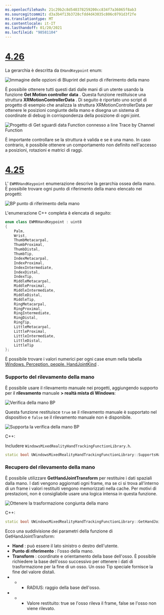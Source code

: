 ```yaml
---
ms.openlocfilehash: 21c29b2c8d540378259200cc834f7a36065f8ab3
ms.sourcegitcommit: d3a3b4f13b3728cfdd4d43035c806c0791d3f2fe
ms.translationtype: MT
ms.contentlocale: it-IT
ms.lasthandoff: 01/20/2021
ms.locfileid: "98581104"
---
```

# <a name="426"></a>[4.26](#tab/426)

La gerarchia è descritta da `EHandKeypoint` enum:

![Immagine delle opzioni di Bluprint del punto di riferimento della mano](../images/hand-keypoint-bp.png)

È possibile ottenere tutti questi dati dalle mani di un utente usando la funzione **Get Motion controller data** . Questa funzione restituisce una struttura **XRMotionControllerData** . Di seguito è riportato uno script di progetto di esempio che analizza la struttura XRMotionControllerData per ottenere le posizioni congiunte della mano e disegna un sistema di coordinate di debug in corrispondenza della posizione di ogni joint.

![Progetto di Get sguardi data Function connesso a line Trace by Channel Function](../images/unreal-hand-tracking-img-03.png)

È importante controllare se la struttura è valida e se è una mano. In caso contrario, è possibile ottenere un comportamento non definito nell'accesso a posizioni, rotazioni e matrici di raggi.

# <a name="425"></a>[4.25](#tab/425)

L' `EWMRHandKeypoint` enumerazione descrive la gerarchia ossea della mano. È possibile trovare ogni punto di riferimento della mano elencato nei progetti:

![BP punto di riferimento della mano](../images/hand-keypoint-bp.png)

L'enumerazione C++ completa è elencata di seguito:
```cpp
enum class EWMRHandKeypoint : uint8
{
    Palm,
    Wrist,
    ThumbMetacarpal,
    ThumbProximal,
    ThumbDistal,
    ThumbTip,
    IndexMetacarpal,
    IndexProximal,
    IndexIntermediate,
    IndexDistal,
    IndexTip,
    MiddleMetacarpal,
    MiddleProximal,
    MiddleIntermediate,
    MiddleDistal,
    MiddleTip,
    RingMetacarpal,
    RingProximal,
    RingIntermediate,
    RingDistal,
    RingTip,
    LittleMetacarpal,
    LittleProximal,
    LittleIntermediate,
    LittleDistal,
    LittleTip
};
```

È possibile trovare i valori numerici per ogni case enum nella tabella [Windows. Perception. people. HandJointKind](/uwp/api/windows.perception.people.handjointkind) .

### <a name="supporting-hand-tracking"></a>Supporto del rilevamento della mano

È possibile usare il rilevamento manuale nei progetti, aggiungendo supporto per il **rilevamento** manuale **> realtà mista di Windows**:

![Verifica della mano BP](../images/unreal/hand-tracking-bp.png)

Questa funzione restituisce `true` se il rilevamento manuale è supportato nel dispositivo e `false` se il rilevamento manuale non è disponibile.

![Supporta la verifica della mano BP](../images/unreal/supports-hand-tracking-bp.png)

C++:

Includere `WindowsMixedRealityHandTrackingFunctionLibrary.h`.

```cpp
static bool UWindowsMixedRealityHandTrackingFunctionLibrary::SupportsHandTracking()
```

### <a name="getting-hand-tracking"></a>Recupero del rilevamento della mano

È possibile utilizzare **GetHandJointTransform** per restituire i dati spaziali dalla mano. I dati vengono aggiornati ogni frame, ma se ci si trova all'interno di un frame i valori restituiti vengono memorizzati nella cache. Per motivi di prestazioni, non è consigliabile usare una logica intensa in questa funzione.

![Ottenere la trasformazione congiunta della mano](../images/unreal/get-hand-joint-transform.png)

C++:
```cpp
static bool UWindowsMixedRealityHandTrackingFunctionLibrary::GetHandJointTransform(EControllerHand Hand, EWMRHandKeypoint Keypoint, FTransform& OutTransform, float& OutRadius)
```

Ecco una suddivisione dei parametri della funzione di GetHandJointTransform:

* **Hand** : può essere il lato sinistro o destro dell'utente.
* **Punto di riferimento** : l'osso della mano.
* **Transform** : coordinate e orientamento della base dell'osso. È possibile richiedere la base dell'osso successivo per ottenere i dati di trasformazione per la fine di un osso. Un osso Tip speciale fornisce la fine del valore distali.
* * * RADIUS: raggio della base dell'osso.
* * * Valore restituito: true se l'osso rileva il frame, false se l'osso non viene rilevato.